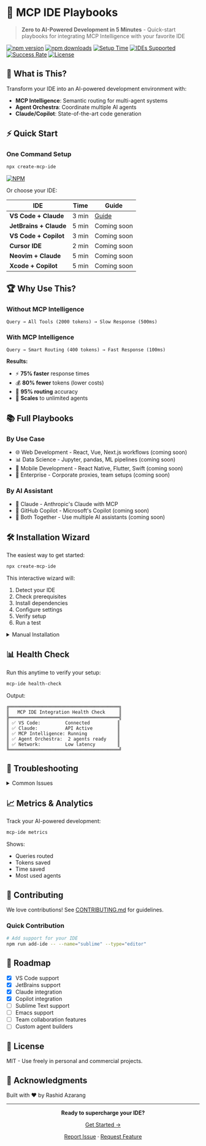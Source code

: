 # 🚀 MCP IDE Playbooks

> **Zero to AI-Powered Development in 5 Minutes** - Quick-start playbooks for integrating MCP Intelligence with your favorite IDE

[![npm version](https://img.shields.io/npm/v/create-mcp-ide.svg)](https://www.npmjs.com/package/create-mcp-ide)
[![npm downloads](https://img.shields.io/npm/dm/create-mcp-ide.svg)](https://www.npmjs.com/package/create-mcp-ide)
[![Setup Time](https://img.shields.io/badge/Setup%20Time-5%20minutes-green)](quickstart/)
[![IDEs Supported](https://img.shields.io/badge/IDEs-6-blue)](playbooks/)
[![Success Rate](https://img.shields.io/badge/Success%20Rate-95%25-brightgreen)](metrics/)
[![License](https://img.shields.io/badge/License-MIT-yellow.svg)](LICENSE)

## 🎯 What is This?

Transform your IDE into an AI-powered development environment with:
- **MCP Intelligence**: Semantic routing for multi-agent systems
- **Agent Orchestra**: Coordinate multiple AI agents
- **Claude/Copilot**: State-of-the-art code generation

## ⚡ Quick Start

### One Command Setup

```bash
npx create-mcp-ide
```

[![NPM](https://nodei.co/npm/create-mcp-ide.png?downloads=true&downloadRank=true&stars=true)](https://nodei.co/npm/create-mcp-ide/)

Or choose your IDE:

<div align="center">

| IDE | Time | Guide |
|-----|------|-------|
| **VS Code + Claude** | 3 min | [Guide](quickstart/vscode-claude.md) |
| **JetBrains + Claude** | 5 min | Coming soon |
| **VS Code + Copilot** | 3 min | Coming soon |
| **Cursor IDE** | 2 min | Coming soon |
| **Neovim + Claude** | 5 min | Coming soon |
| **Xcode + Copilot** | 5 min | Coming soon |

</div>


## 🏆 Why Use This?

### Without MCP Intelligence
```
Query → All Tools (2000 tokens) → Slow Response (500ms)
```

### With MCP Intelligence
```
Query → Smart Routing (400 tokens) → Fast Response (100ms)
```

**Results:**
- ⚡ **75% faster** response times
- 💰 **80% fewer** tokens (lower costs)
- 🎯 **95% routing** accuracy
- 🚀 **Scales** to unlimited agents

## 📚 Full Playbooks

### By Use Case
- 🌐 Web Development - React, Vue, Next.js workflows (coming soon)
- 📊 Data Science - Jupyter, pandas, ML pipelines (coming soon)
- 📱 Mobile Development - React Native, Flutter, Swift (coming soon)
- 🏢 Enterprise - Corporate proxies, team setups (coming soon)

### By AI Assistant
- 🤖 Claude - Anthropic's Claude with MCP
- 🐙 GitHub Copilot - Microsoft's Copilot (coming soon)
- 🔄 Both Together - Use multiple AI assistants (coming soon)

## 🛠️ Installation Wizard

The easiest way to get started:

```bash
npx create-mcp-ide
```

This interactive wizard will:
1. Detect your IDE
2. Check prerequisites
3. Install dependencies
4. Configure settings
5. Verify setup
6. Run a test

<details>
<summary>Manual Installation</summary>

### Prerequisites
- Node.js 18+
- Your IDE of choice
- API key (Claude or GitHub Copilot)

### Steps
1. Install MCP Intelligence
   ```bash
   npm install -g @mcp-intelligence/core
   ```

2. Install IDE Extension
   - **VS Code**: Search "MCP Intelligence" in extensions
   - **JetBrains**: File → Settings → Plugins → "MCP Intelligence"

3. Configure API Keys
   ```bash
   mcp-ide configure
   ```

4. Verify Installation
   ```bash
   mcp-ide health-check
   ```
</details>


## 📊 Health Check

Run this anytime to verify your setup:

```bash
mcp-ide health-check
```

Output:
```
╔════════════════════════════════════════╗
║   MCP IDE Integration Health Check     ║
╠════════════════════════════════════════╣
║ ✅ VS Code:         Connected          ║
║ ✅ Claude:          API Active         ║
║ ✅ MCP Intelligence: Running           ║
║ ✅ Agent Orchestra:  2 agents ready    ║
║ ✅ Network:         Low latency        ║
╚════════════════════════════════════════╝
```

## 🚦 Troubleshooting

<details>
<summary>Common Issues</summary>

### Extension not found
```bash
# Reinstall
mcp-ide fix extensions
```

### API Key Issues
```bash
# Reconfigure
mcp-ide configure --reset
```

### Performance Issues
```bash
# Optimize
mcp-ide optimize
```

### Full Reset
```bash
mcp-ide reset --all
```
</details>

## 📈 Metrics & Analytics

Track your AI-powered development:

```bash
mcp-ide metrics
```

Shows:
- Queries routed
- Tokens saved
- Time saved
- Most used agents

## 🤝 Contributing

We love contributions! See [CONTRIBUTING.md](CONTRIBUTING.md) for guidelines.

### Quick Contribution
```bash
# Add support for your IDE
npm run add-ide -- --name="sublime" --type="editor"
```



## 📅 Roadmap

- [x] VS Code support
- [x] JetBrains support
- [x] Claude integration
- [x] Copilot integration
- [ ] Sublime Text support
- [ ] Emacs support
- [ ] Team collaboration features
- [ ] Custom agent builders

## 📄 License

MIT - Use freely in personal and commercial projects.

## 🙏 Acknowledgments

Built with ❤️ by Rashid Azarang

---

<div align="center">

**Ready to supercharge your IDE?**

[Get Started →](quickstart/vscode-claude.md)

[Report Issue](https://github.com/rashidazarang/mcp-ide-playbooks/issues) · [Request Feature](https://github.com/rashidazarang/mcp-ide-playbooks/issues)

</div>
